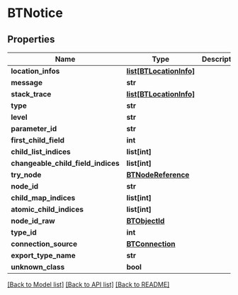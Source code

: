 # BTNotice

## Properties
Name | Type | Description | Notes
------------ | ------------- | ------------- | -------------
**location_infos** | [**list[BTLocationInfo]**](BTLocationInfo.md) |  | [optional] 
**message** | **str** |  | [optional] 
**stack_trace** | [**list[BTLocationInfo]**](BTLocationInfo.md) |  | [optional] 
**type** | **str** |  | [optional] 
**level** | **str** |  | [optional] 
**parameter_id** | **str** |  | [optional] 
**first_child_field** | **int** |  | [optional] 
**child_list_indices** | **list[int]** |  | [optional] 
**changeable_child_field_indices** | **list[int]** |  | [optional] 
**try_node** | [**BTNodeReference**](BTNodeReference.md) |  | [optional] 
**node_id** | **str** |  | [optional] 
**child_map_indices** | **list[int]** |  | [optional] 
**atomic_child_indices** | **list[int]** |  | [optional] 
**node_id_raw** | [**BTObjectId**](BTObjectId.md) |  | [optional] 
**type_id** | **int** |  | [optional] 
**connection_source** | [**BTConnection**](BTConnection.md) |  | [optional] 
**export_type_name** | **str** |  | [optional] 
**unknown_class** | **bool** |  | [optional] 

[[Back to Model list]](../README.md#documentation-for-models) [[Back to API list]](../README.md#documentation-for-api-endpoints) [[Back to README]](../README.md)


